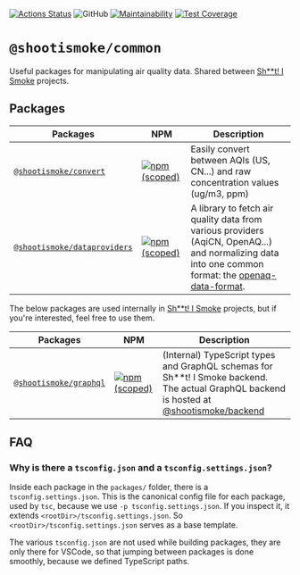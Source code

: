 [![Actions Status](https://github.com/shootismoke/common/workflows/pr/badge.svg)](https://github.com/shootismoke/common/actions)
![GitHub](https://img.shields.io/github/license/shootismoke/common.svg)
[![Maintainability](https://api.codeclimate.com/v1/badges/dfeff2fb9de150607af9/maintainability)](https://codeclimate.com/github/shootismoke/common/maintainability)
[![Test Coverage](https://api.codeclimate.com/v1/badges/2d517984b9b528fcd3cd/test_coverage)](https://codeclimate.com/github/shootismoke/common/test_coverage)

# `@shootismoke/common`

Useful packages for manipulating air quality data. Shared between [Sh\*\*t! I Smoke](https://shootismoke.github.io) projects.

## Packages

| Packages                                                 | NPM                                                                                                                                      | Description                                                                                                                                                                   |
| -------------------------------------------------------- | ---------------------------------------------------------------------------------------------------------------------------------------- | ----------------------------------------------------------------------------------------------------------------------------------------------------------------------------- |
| [`@shootismoke/convert`](./packages/convert)             | [![npm (scoped)](https://img.shields.io/npm/v/@shootismoke/convert.svg)](https://www.npmjs.com/package/@shootismoke/convert)             | Easily convert between AQIs (US, CN...) and raw concentration values (ug/m3, ppm)                                                                                             |
| [`@shootismoke/dataproviders`](./packages/dataproviders) | [![npm (scoped)](https://img.shields.io/npm/v/@shootismoke/dataproviders.svg)](https://www.npmjs.com/package/@shootismoke/dataproviders) | A library to fetch air quality data from various providers (AqiCN, OpenAQ...) and normalizing data into one common format: the [openaq-data-format](#normalized-data-format). |

The below packages are used internally in [Sh\*\*t! I Smoke](https://shootismoke.github.io) projects, but if you're interested, feel free to use them.

| Packages                                     | NPM                                                                                                                          | Description                                                                                                                                                                          |
| -------------------------------------------- | ---------------------------------------------------------------------------------------------------------------------------- | ------------------------------------------------------------------------------------------------------------------------------------------------------------------------------------ |
| [`@shootismoke/graphql`](./packages/graphql) | [![npm (scoped)](https://img.shields.io/npm/v/@shootismoke/graphql.svg)](https://www.npmjs.com/package/@shootismoke/graphql) | (Internal) TypeScript types and GraphQL schemas for Sh\*\*t! I Smoke backend. The actual GraphQL backend is hosted at [@shootismoke/backend](https://github.com/shootismoke/backend) |

## FAQ

### Why is there a `tsconfig.json` and a `tsconfig.settings.json`?

Inside each package in the `packages/` folder, there is a `tsconfig.settings.json`. This is the canonical config file for each package, used by `tsc`, because we use `-p tsconfig.settings.json`. If you inspect it, it extends `<rootDir>/tsconfig.settings.json`. So `<rootDir>/tsconfig.settings.json` serves as a base template.

The various `tsconfig.json` are not used while building packages, they are only there for VSCode, so that jumping between packages is done smoothly, because we defined TypeScript paths.

